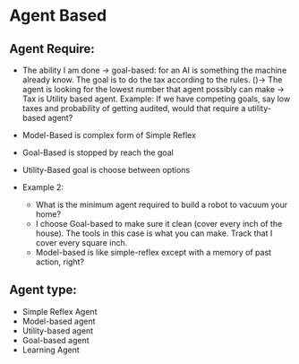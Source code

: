 # Agent Based

## Agent Require:
- The ability I am done -> goal-based: for an AI is something the machine already know.
The goal is to do the tax according to the rules. ()-> The agent is looking for the lowest number
that agent possibly can make -> Tax is Utility based agent. Example: If we have competing goals, say low taxes and probability of getting audited, would that require a utility-based agent?

- Model-Based is complex form of Simple Reflex
- Goal-Based is stopped by reach the goal
- Utility-Based goal is choose between options

- Example 2:
    - What is the minimum agent required to build a robot to vacuum your home?
    - I choose Goal-based to make sure it clean (cover every inch of the house). The tools in this case is what you can make. Track that I cover every square inch.
    - Model-based is like simple-reflex except with a memory of past action, right?
## Agent type:
- Simple Reflex Agent
- Model-based agent
- Utility-based agent
- Goal-based agent
- Learning Agent